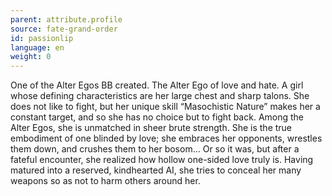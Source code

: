 ```yaml
---
parent: attribute.profile
source: fate-grand-order
id: passionlip
language: en
weight: 0
---
```


One of the Alter Egos BB created.
The Alter Ego of love and hate.
A girl whose defining characteristics are her large chest and sharp talons. She does not like to fight, but her unique skill “Masochistic Nature” makes her a constant target, and so she has no choice but to fight back.
Among the Alter Egos, she is unmatched in sheer brute strength.
She is the true embodiment of one blinded by love; she embraces her opponents, wrestles them down, and crushes them to her bosom…
Or so it was, but after a fateful encounter, she realized how hollow one-sided love truly is. Having matured into a reserved, kindhearted AI, she tries to conceal her many weapons so as not to harm others around her.
